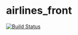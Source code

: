 # airlines_front
[![Build Status](https://travis-ci.org/winio94/airlines_front.svg?branch=master)](https://travis-ci.org/winio94/airlines_front)
